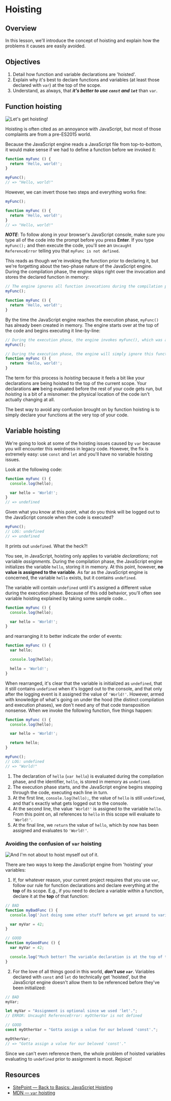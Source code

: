 # Hoisting

## Overview
In this lesson, we'll introduce the concept of hoisting and explain how the problems it causes are easily avoided.

## Objectives
1. Detail how function and variable declarations are 'hoisted'.
2. Explain why it's best to declare functions and variables (at least those declared with `var`) at the top of the scope.
3. Understand, as always, that ***it's better to use `const` and `let`*** than `var`.

## Function hoisting
![Let's get hoisting!](https://user-images.githubusercontent.com/17556281/29393642-fcaaf4b6-82d2-11e7-8ae5-99f538aac265.gif)

Hoisting is often cited as an annoyance with JavaScript, but most of those complaints are from a pre-ES2015 world.

Because the JavaScript engine reads a JavaScript file from top-to-bottom, it would make sense if we had to define a function before we invoked it:
```js
function myFunc () {
  return 'Hello, world!';
}

myFunc();
// => "Hello, world!"
```

However, we can invert those two steps and everything works fine:
```js
myFunc();

function myFunc () {
  return 'Hello, world!';
}
// => "Hello, world!"
```

***NOTE***: To follow along in your browser's JavaScript console, make sure you type all of the code into the prompt before you press **Enter**. If you type `myFunc();` and then execute the code, you'll see an `Uncaught ReferenceError` telling you that `myFunc is not defined`.

This reads as though we're invoking the function prior to declaring it, but we're forgetting about the two-phase nature of the JavaScript engine. During the compilation phase, the engine skips right over the invocation and stores the declared function in memory:
```js
// The engine ignores all function invocations during the compilation phase.
myFunc();

function myFunc () {
  return 'Hello, world!';
}
```

By the time the JavaScript engine reaches the execution phase, `myFunc()` has already been created in memory. The engine starts over at the top of the code and begins executing it line-by-line:
```js
// During the execution phase, the engine invokes myFunc(), which was already initialized during the compilation phase.
myFunc();

// During the execution phase, the engine will simply ignore this function declaration that was already carried out in the compilation phase.
function myFunc () {
  return 'Hello, world!';
}
```

The term for this process is _hoisting_ because it feels a bit like your declarations are being hoisted to the top of the current scope. Your declarations **are** being evaluated before the rest of your code gets run, but _hoisting_ is a bit of a misnomer: the physical location of the code isn't actually changing at all.

The best way to avoid any confusion brought on by function hoisting is to simply declare your functions at the very top of your code.

## Variable hoisting
We're going to look at some of the hoisting issues caused by `var` because you will encounter this weirdness in legacy code. However, the fix is extremely easy: use `const` and `let` and you'll have no variable hoisting issues.

Look at the following code:
```js
function myFunc () {
  console.log(hello);

  var hello = 'World!';
}
// => undefined
```

Given what you know at this point, what do you think will be logged out to the JavaScript console when the code is executed?

```js
myFunc();
// LOG: undefined
// => undefined
```

It prints out `undefined`. What the heck?!

You see, in JavaScript, hoisting only applies to variable _declarations_; not variable _assignments_. During the compilation phase, the JavaScript engine initializes the variable `hello`, storing it in memory. At this point, however, **no value is assigned to the variable**. As far as the JavaScript engine is concerned, the variable `hello` exists, but it contains `undefined`.

The variable will contain `undefined` until it's assigned a different value during the execution phase. Because of this odd behavior, you'll often see variable hoisting explained by taking some sample code...
```js
function myFunc () {
  console.log(hello);

  var hello = 'World!';
}
```

and rearranging it to better indicate the order of events:
```js
function myFunc () {
  var hello;

  console.log(hello);

  hello = 'World!';
}
```

When rearranged, it's clear that the variable is initialized as `undefined`, that it still contains `undefined` when it's logged out to the console, and that only after the logging event is it assigned the value of `'World!'`. However, armed with knowledge of what's going on under the hood (the distinct compilation and execution phases), we don't need any of that code transposition nonsense. When we invoke the following function, five things happen:
```js
function myFunc () {
  console.log(hello);

  var hello = 'World!';

  return hello;
}

myFunc();
// LOG: undefined
// => "World!"
```

1. The declaration of `hello` (`var hello`) is evaluated during the compilation phase, and the identifier, `hello`, is stored in memory as `undefined`.
2. The execution phase starts, and the JavaScript engine begins stepping through the code, executing each line in turn.
3. At the first line, `console.log(hello);`, the value of `hello` is still `undefined`, and that's exactly what gets logged out to the console.
4. At the second line, the value `'World!'` is assigned to the variable `hello`. From this point on, all references to `hello` in this scope will evaluate to `'World!'`.
5. At the final line, we `return` the value of `hello`, which by now has been assigned and evaluates to `'World!'`.

### Avoiding the confusion of `var` hoisting
![And I'm not about to hoist myself out of it.](https://user-images.githubusercontent.com/17556281/29393645-fdd812c4-82d2-11e7-8225-55dc6e922466.gif)

There are two ways to keep the JavaScript engine from 'hoisting' your variables:

1. If, for whatever reason, your current project requires that you use `var`, follow our rule for function declarations and declare everything at the **top** of its scope. E.g., if you need to declare a variable within a function, declare it at the **top** of that function:
```js
// BAD
function myBadFunc () {
  console.log('Just doing some other stuff before we get around to variable declarations.');

  var myVar = 42;
}

// GOOD
function myGoodFunc () {
  var myVar = 42;

  console.log("Much better! The variable declaration is at the top of the scope created by 'myGoodFunc()', so there's no chance it gets 'hoisted'.");
}
```

2. For the love of all things good in this world, ***don't use `var`***. Variables declared with `const` and `let` do technically get 'hoisted', but the JavaScript engine doesn't allow them to be referenced before they've been initialized:
```js
// BAD
myVar;

let myVar = "Assignment is optional since we used 'let'.";
// ERROR: Uncaught ReferenceError: myOtherVar is not defined

// GOOD
const myOtherVar = "Gotta assign a value for our beloved 'const'.";

myOtherVar;
// => "Gotta assign a value for our beloved 'const'."
```

Since we can't even reference them, the whole problem of hoisted variables evaluating to `undefined` prior to assignment is moot. Rejoice!

## Resources
- [SitePoint — Back to Basics: JavaScript Hoisting](https://www.sitepoint.com/back-to-basics-javascript-hoisting/)
- [MDN — `var` hoisting](https://developer.mozilla.org/en-US/docs/Web/JavaScript/Reference/Statements/var#var_hoisting)
